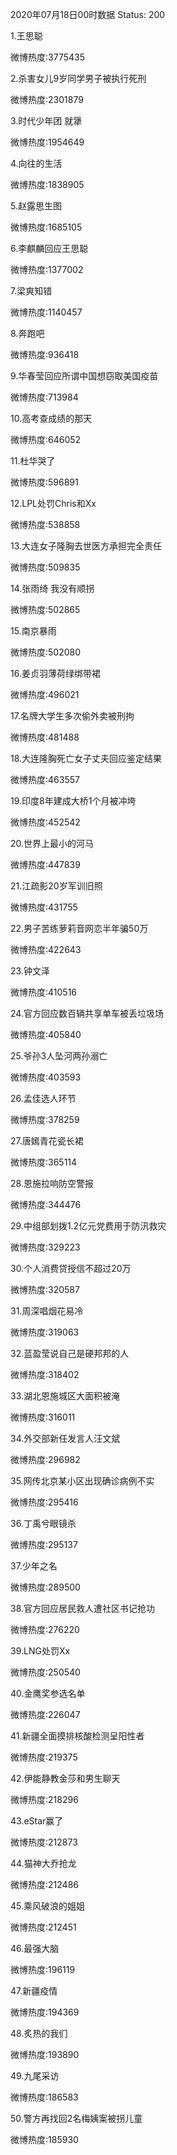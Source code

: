 2020年07月18日00时数据
Status: 200

1.王思聪

微博热度:3775435

2.杀害女儿9岁同学男子被执行死刑

微博热度:2301879

3.时代少年团 就犟

微博热度:1954649

4.向往的生活

微博热度:1838905

5.赵露思生图

微博热度:1685105

6.李麒麟回应王思聪

微博热度:1377002

7.梁爽知错

微博热度:1140457

8.奔跑吧

微博热度:936418

9.华春莹回应所谓中国想窃取美国疫苗

微博热度:713984

10.高考查成绩的那天

微博热度:646052

11.杜华哭了

微博热度:596891

12.LPL处罚Chris和Xx

微博热度:538858

13.大连女子隆胸去世医方承担完全责任

微博热度:509835

14.张雨绮 我没有顺拐

微博热度:502865

15.南京暴雨

微博热度:502080

16.姜贞羽薄荷绿绑带裙

微博热度:496021

17.名牌大学生多次偷外卖被刑拘

微博热度:481488

18.大连隆胸死亡女子丈夫回应鉴定结果

微博热度:463557

19.印度8年建成大桥1个月被冲垮

微博热度:452542

20.世界上最小的河马

微博热度:447839

21.江疏影20岁军训旧照

微博热度:431755

22.男子苦练萝莉音网恋半年骗50万

微博热度:422643

23.钟文泽

微博热度:410516

24.官方回应数百辆共享单车被丢垃圾场

微博热度:405840

25.爷孙3人坠河两孙溺亡

微博热度:403593

26.孟佳选人环节

微博热度:378259

27.唐嫣青花瓷长裙

微博热度:365114

28.恩施拉响防空警报

微博热度:344476

29.中组部划拨1.2亿元党费用于防汛救灾

微博热度:329223

30.个人消费贷授信不超过20万

微博热度:320587

31.周深唱烟花易冷

微博热度:319063

32.蓝盈莹说自己是硬邦邦的人

微博热度:318402

33.湖北恩施城区大面积被淹

微博热度:316011

34.外交部新任发言人汪文斌

微博热度:296982

35.网传北京某小区出现确诊病例不实

微博热度:295416

36.丁禹兮眼镜杀

微博热度:295137

37.少年之名

微博热度:289500

38.官方回应居民救人遭社区书记抢功

微博热度:276220

39.LNG处罚Xx

微博热度:250540

40.金鹰奖参选名单

微博热度:226047

41.新疆全面摸排核酸检测呈阳性者

微博热度:219375

42.伊能静教金莎和男生聊天

微博热度:218296

43.eStar赢了

微博热度:212873

44.猫神大乔抢龙

微博热度:212486

45.乘风破浪的姐姐

微博热度:212451

46.最强大脑

微博热度:196119

47.新疆疫情

微博热度:194369

48.炙热的我们

微博热度:193890

49.九尾采访

微博热度:186583

50.警方再找回2名梅姨案被拐儿童

微博热度:185930

